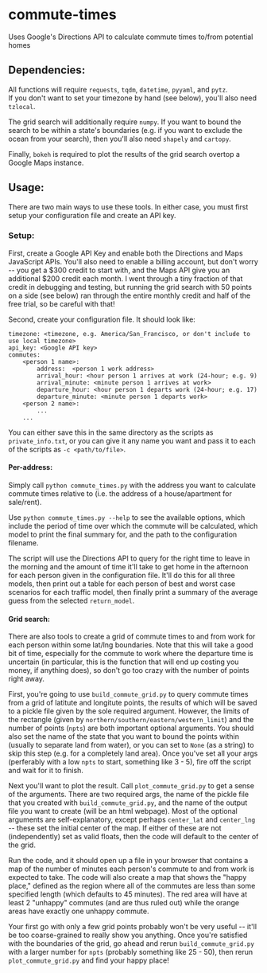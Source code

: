 # commute-times
Uses Google's Directions API to calculate commute times to/from potential homes

## Dependencies:

All functions will require `requests`, `tqdm`, `datetime`, `pyyaml`, and `pytz`.  
If you don't want to set your timezone by hand (see below), you'll also need 
`tzlocal`.

The grid search will additionally require `numpy`.  If you want to bound the search
to be within a state's boundaries (e.g. if you want to exclude the ocean from your
search), then you'll also need `shapely` and `cartopy`.

Finally, `bokeh` is required to plot the results of the grid search overtop a Google
Maps instance.

## Usage:

There are two main ways to use these tools.  In either case, you must first setup
your configuration file and create an API key.

### Setup:

First, create a Google API Key and enable both the Directions and Maps JavaScript 
APIs.  You'll also need to enable a billing account, but don't worry -- you get 
a $300 credit to start with, and the Maps API give you an additional $200 credit
each month.  I went through a tiny fraction of that credit in debugging and testing,
but running the grid search with 50 points on a side (see below) ran through the
entire monthly credit and half of the free trial, so be careful with that!

Second, create your configuration file.  It should look like:

```
timezone: <timezone, e.g. America/San_Francisco, or don't include to use local timezone>
api_key: <Google API key>
commutes:
    <person 1 name>:
        address:  <person 1 work address>
        arrival_hour: <hour person 1 arrives at work (24-hour; e.g. 9)
        arrival_minute: <minute person 1 arrives at work>
        departure_hour: <hour person 1 departs work (24-hour; e.g. 17)
        departure_minute: <minute person 1 departs work>
    <person 2 name>:
        ...
    ...
```

You can either save this in the same directory as the scripts as 
`private_info.txt`, or you can give it any name you want and pass it to 
each of the scripts as `-c <path/to/file>`.

#### Per-address:

Simply call `python commute_times.py` with the address you want to calculate 
commute times relative to (i.e. the address of a house/apartment for sale/rent).  

Use `python commute_times.py --help` to see the available options, which include
the period of time over which the commute will be calculated, which model to 
print the final summary for, and the path to the configuration filename.

The script will use the Directions API to query for the right time to leave 
in the morning and the amount of time it'll take to get home in the afternoon
for each person given in the configuration file.  It'll do this for all three
models, then print out a table for each person of best and worst case scenarios
for each traffic model, then finally print a summary of the average guess from 
the selected `return_model`.

#### Grid search:

There are also tools to create a grid of commute times to and from work for each
person within some lat/lng boundaries.  Note that this will take a good bit of 
time, especially for the commute to work where the departure time is uncertain
(in particular, this is the function that will end up costing you money, if 
anything does), so don't go too crazy with the number of points right away.

First, you're going to use `build_commute_grid.py` to query commute times from 
a grid of latitute and longitute points, the results of which will be saved to a
pickle file given by the sole required argument.  However, the limits of the 
rectangle (given by `northern/southern/eastern/western_limit`) and the number 
of points (`npts`) are both important optional arguments.  You should also set 
the name of the state that you want to bound the points within (usually to 
separate land from water), or you can set to `None` (as a string) to skip this 
step (e.g. for a completely land area).  Once you've set all your args (perferably 
with a low `npts` to start, something like 3 - 5), fire off the script and wait 
for it to finish.

Next you'll want to plot the result.  Call `plot_commute_grid.py` to get a sense
of the arguments.  There are two required args, the name of the pickle file that
you created with `build_commute_grid.py`, and the name of the output file you want
to create (will be an html webpage).  Most of the optional arguments are 
self-explanatory, except perhaps `center_lat` and `center_lng` -- these set the 
initial center of the map.  If either of these are not (independently) set as valid 
floats, then the code will default to the center of the grid.

Run the code, and it should open up a file in your browser that contains a map 
of the number of minutes each person's commute to and from work is expected to 
take.  The code will also create a map that shows the "happy place," defined as 
the region where all of the commutes are less than some specified length (which 
defaults to 45 minutes).  The red area will have at least 2 "unhappy" commutes
(and are thus ruled out) while the orange areas have exactly one unhappy commute.

Your first go with only a few grid points probably won't be very useful -- it'll
be too coarse-grained to really show you anything.  Once you're satisfied with the
boundaries of the grid, go ahead and rerun `build_commute_grid.py` with a larger
number for `npts` (probably something like 25 - 50), then rerun `plot_commute_grid.py`
and find your happy place!

